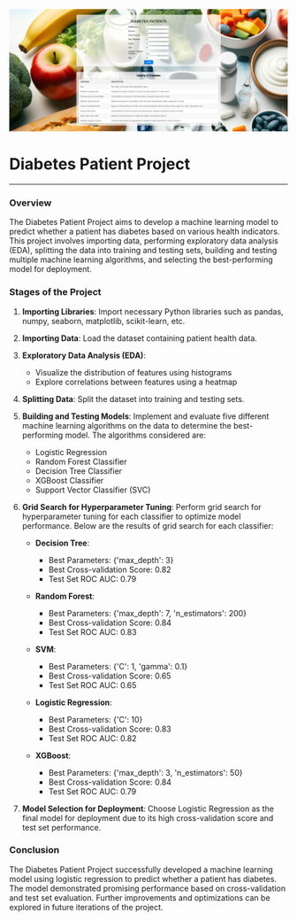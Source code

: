 <img src="diabetes.jpg" alt="Diabetes Patient Project">

# **Diabetes Patient Project**

---

### Overview

The Diabetes Patient Project aims to develop a machine learning model to predict whether a patient has diabetes based on various health indicators. This project involves importing data, performing exploratory data analysis (EDA), splitting the data into training and testing sets, building and testing multiple machine learning algorithms, and selecting the best-performing model for deployment.

### Stages of the Project

1. **Importing Libraries**: Import necessary Python libraries such as pandas, numpy, seaborn, matplotlib, scikit-learn, etc.

2. **Importing Data**: Load the dataset containing patient health data.

3. **Exploratory Data Analysis (EDA)**:
   - Visualize the distribution of features using histograms
   - Explore correlations between features using a heatmap 

4. **Splitting Data**: Split the dataset into training and testing sets.

5. **Building and Testing Models**: Implement and evaluate five different machine learning algorithms on the data to determine the best-performing model. The algorithms considered are:
   - Logistic Regression
   - Random Forest Classifier
   - Decision Tree Classifier
   - XGBoost Classifier
   - Support Vector Classifier (SVC)

6. **Grid Search for Hyperparameter Tuning**: Perform grid search for hyperparameter tuning for each classifier to optimize model performance. Below are the results of grid search for each classifier:

   - **Decision Tree**:
     - Best Parameters: {'max_depth': 3}
     - Best Cross-validation Score: 0.82
     - Test Set ROC AUC: 0.79

   - **Random Forest**:
     - Best Parameters: {'max_depth': 7, 'n_estimators': 200}
     - Best Cross-validation Score: 0.84
     - Test Set ROC AUC: 0.83

   - **SVM**:
     - Best Parameters: {'C': 1, 'gamma': 0.1}
     - Best Cross-validation Score: 0.65
     - Test Set ROC AUC: 0.65

   - **Logistic Regression**:
     - Best Parameters: {'C': 10}
     - Best Cross-validation Score: 0.83
     - Test Set ROC AUC: 0.82

   - **XGBoost**:
     - Best Parameters: {'max_depth': 3, 'n_estimators': 50}
     - Best Cross-validation Score: 0.84
     - Test Set ROC AUC: 0.79

7. **Model Selection for Deployment**: Choose Logistic Regression as the final model for deployment due to its high cross-validation score and test set performance.

### Conclusion

The Diabetes Patient Project successfully developed a machine learning model using logistic regression to predict whether a patient has diabetes. The model demonstrated promising performance based on cross-validation and test set evaluation. Further improvements and optimizations can be explored in future iterations of the project.
